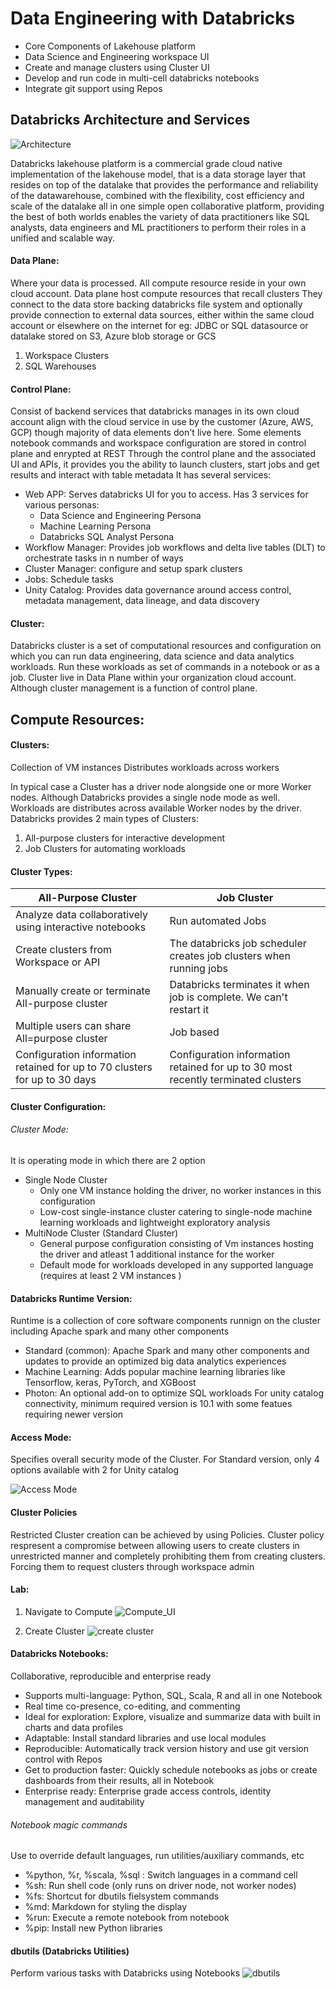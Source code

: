 # Data Engineering with Databricks
- Core Components of Lakehouse platform
- Data Science and Engineering workspace UI
- Create and manage clusters using Cluster UI
- Develop and run code in multi-cell databricks notebooks
- Integrate git support using Repos

## Databricks Architecture and Services
![Architecture](https://github.com/ShauryaRawat10/Data-Engineering/blob/8f9b9d44c8e97473f7c9768f76d74442176b8634/Databricks/Learn/Storage/WorkdpaceAndServices.png)

Databricks lakehouse platform is a commercial grade cloud native implementation of the lakehouse model, that is a data storage layer that resides on top of the datalake 
that provides the performance and reliability of the datawarehouse, combined with the flexibility, cost efficiency and scale of the datalake all in one simple open
collaborative platform, providing the best of both worlds enables the variety of data practitioners like SQL analysts, data engineers and ML practitioners to perform their
roles in a unified and scalable way. 

#### Data Plane:
Where your data is processed. All compute resource reside in your own cloud account. Data plane host compute resources that recall clusters
They connect to the data store backing databricks file system and optionally provide connection to external data sources, either within the same cloud account or elsewhere
on the internet for eg: JDBC or SQL datasource or datalake stored on S3, Azure blob storage or GCS
1. Workspace Clusters
2. SQL Warehouses

#### Control Plane:
Consist of backend services that databricks manages in its own cloud account align with the cloud service in use by the customer (Azure, AWS, GCP)
though majority of data elements don't live here. Some elements notebook commands and workspace configuration are stored in control plane and enrypted at REST
Through the control plane and the associated UI and APIs, it provides you the ability to launch clusters, start jobs and get results and interact with table metadata
It has several services:
* Web APP: Serves databricks UI for you to access.
 Has 3 services for various personas:
  * Data Science and Engineering Persona 
  * Machine Learning Persona
  * Databricks SQL Analyst Persona
* Workflow Manager: Provides job workflows and delta live tables (DLT) to orchestrate tasks in n number of ways
* Cluster Manager: configure and setup spark clusters
* Jobs: Schedule tasks
* Unity Catalog: Provides data governance around access control, metadata management, data lineage, and data discovery

#### Cluster:
Databricks cluster is a set of computational resources and configuration on which you can run data engineering, data science and data analytics workloads.
Run these workloads as set of commands in a notebook or as a job. 
Cluster live in Data Plane within your organization cloud account. Although cluster management is a function of control plane.

## Compute Resources:

#### Clusters:
Collection of VM instances
Distributes workloads across workers

In typical case a Cluster has a driver node alongside one or more Worker nodes. 
Although Databricks provides a single node mode as well. Workloads are distributes across available Worker nodes by the driver. 
Databricks provides 2 main types of Clusters:
1. All-purpose clusters for interactive development
2. Job Clusters for automating workloads

#### Cluster Types:
All-Purpose Cluster | Job Cluster 
------------------- | -------------------
Analyze data collaboratively using interactive notebooks | Run automated Jobs
Create clusters from Workspace or API  |  The databricks job scheduler creates job clusters when running jobs
Manually create or terminate All-purpose cluster | Databricks terminates it when job is complete. We can't restart it
Multiple users can share All=purpose cluster | Job based
Configuration information retained for up to 70 clusters for up to 30 days | Configuration information retained for up to 30 most recently terminated clusters

#### Cluster Configuration:
###### Cluster Mode:
It is operating mode in which there are 2 option
* Single Node Cluster
  * Only one VM instance holding the driver, no worker instances in this configuration
  * Low-cost single-instance cluster catering to single-node machine learning workloads and lightweight exploratory analysis
* MultiNode Cluster (Standard Cluster)
  * General purpose configuration consisting of Vm instances hosting the driver and atleast 1 additional instance for the worker
  * Default mode for workloads developed in any supported language (requires at least 2 VM instances )


#### Databricks Runtime Version:
Runtime is a collection of core software components runnign on the cluster including Apache spark and many other components
* Standard (common): Apache Spark and many other components and updates to provide an optimized big data analytics experiences
* Machine Learning: Adds popular machine learning libraries like Tensorflow, keras, PyTorch, and XGBoost
* Photon: An optional add-on to optimize SQL workloads
For unity catalog connectivity, minimum required version is 10.1 with some featues requiring newer version

#### Access Mode:
Specifies overall security mode of the Cluster. For Standard version, only 4 options available with 2 for Unity catalog

![Access Mode](https://github.com/ShauryaRawat10/Data-Engineering/blob/7da3c80a46bad9f001f08e9a0a64b3a2efc872cf/Databricks/Learn/Storage/Access_Mode_DE1.png)


#### Cluster Policies
Restricted Cluster creation can be achieved by using Policies. Cluster policy respresent a compromise between allowing users to create clusters in unrestricted manner
and completely prohibiting them from creating clusters. Forcing them to request clusters through workspace admin



#### Lab:
1. Navigate to Compute
![Compute_UI](https://github.com/ShauryaRawat10/Data-Engineering/blob/85d2c8c4bef3f55657f18ba9c8af819bb720fdb0/Databricks/Learn/Storage/Compute_UI_DE1.png)

2. Create Cluster
![create cluster](https://github.com/ShauryaRawat10/Data-Engineering/blob/85d2c8c4bef3f55657f18ba9c8af819bb720fdb0/Databricks/Learn/Storage/Cluster_UI_2_DE.png)


#### Databricks Notebooks:
Collaborative, reproducible and enterprise ready
* Supports multi-language: Python, SQL, Scala, R and all in one Notebook
* Real time co-presence, co-editing, and commenting
* Ideal for exploration: Explore, visualize and summarize data with built in charts and data profiles
* Adaptable: Install standard libraries and use local modules
* Reproducible: Automatically track version history and use git version control with Repos
* Get to production faster: Quickly schedule notebooks as jobs or create dashboards from their results, all in Notebook
* Enterprise ready: Enterprise grade access controls, identity management and auditability

###### Notebook magic commands
Use to override default languages, run utilities/auxiliary commands, etc
* %python, %r, %scala, %sql : Switch languages in a command cell
* %sh: Run shell code (only runs on driver node, not worker nodes)
* %fs: Shortcut for dbutils fielsystem commands
* %md: Markdown for styling the display
* %run: Execute a remote notebook from notebook
* %pip: Install new Python libraries

#### dbutils (Databricks Utilities)
Perform various tasks with Databricks using Notebooks
![dbutils](https://github.com/ShauryaRawat10/Data-Engineering/blob/68bed7afe23ceebf50aba8fefb9ea1869974df79/Databricks/Learn/Storage/dbutils_DE1.png)













